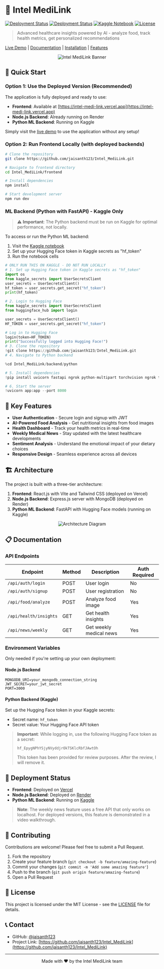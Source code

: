 # 🏥 Intel MediLink

[![Deployment Status](https://img.shields.io/badge/Frontend-Vercel-success)](https://intel-medi-link.vercel.app)
[![Deployment Status](https://img.shields.io/badge/Backend-Render-blue)](https://intel-medi-link.vercel.app)
[![Kaggle Notebook](https://img.shields.io/badge/ML_Backend-Kaggle-orange)](https://www.kaggle.com/code/jaisanthk/intel-project-hospital)
[![License](https://img.shields.io/badge/license-MIT-green)](LICENSE)

> Advanced healthcare insights powered by AI - analyze food, track health metrics, get personalized recommendations

[Live Demo](https://intel-medi-link.vercel.app) | [Documentation](#documentation) | [Installation](#installation) | [Features](#key-features)

<p align="center">
  <img src="/api/placeholder/800/400" alt="Intel MediLink Banner" />
</p>

## 🚀 Quick Start

### Option 1: Use the Deployed Version (Recommended)

The application is fully deployed and ready to use:

- **Frontend**: Available at [https://intel-medi-link.vercel.app](https://intel-medi-link.vercel.app)
- **Node.js Backend**: Already running on Render
- **Python ML Backend**: Running on Kaggle

Simply visit the [live demo](https://intel-medi-link.vercel.app) to use the application without any setup!

### Option 2: Run Frontend Locally (with deployed backends)

```bash
# Clone the repository
git clone https://github.com/jaisanth123/Intel_MediLink.git

# Navigate to frontend directory
cd Intel_MediLink/frontend

# Install dependencies
npm install

# Start development server
npm run dev
```

### ML Backend (Python with FastAPI) - Kaggle Only

> ⚠️ **Important**: The Python backend must be run on Kaggle for optimal performance, not locally.

To access or run the Python ML backend:

1. Visit the [Kaggle notebook](https://www.kaggle.com/code/jaisanthk/intel-project-hospital/edit)
2. Set up your Hugging Face token in Kaggle secrets as "hf_token"
3. Run the notebook cells

```python
# ONLY RUN THIS ON KAGGLE - DO NOT RUN LOCALLY
# 1. Set up Hugging Face token in Kaggle secrets as "hf_token"
import os
from kaggle_secrets import UserSecretsClient
user_secrets = UserSecretsClient()
hf_token = user_secrets.get_secret("hf_token")
print(hf_token)

# 2. Login to Hugging Face
from kaggle_secrets import UserSecretsClient
from huggingface_hub import login

user_secrets = UserSecretsClient()
HF_TOKEN = user_secrets.get_secret("hf_token")

# Log in to Hugging Face
login(token=HF_TOKEN)
print("Successfully logged into Hugging Face!")
# 3. Clone the repository
!git clone https://github.com/jaisanth123/Intel_MediLink.git
# 4. Navigate to Python backend

%cd Intel_MediLink/backend/python

# 5. Install dependencies
!pip install uvicorn fastapi ngrok python-multipart torchvision ngrok transformers huggingface_hub pyttsx3 vaderSentiment openai-whisper

# 6. Start the server
!uvicorn app:app --port 8000
```

## 🌟 Key Features

- **User Authentication** - Secure login and signup with JWT
- **AI-Powered Food Analysis** - Get nutritional insights from food images
- **Health Dashboard** - Track your health metrics in real-time
- **Weekly Medical News** - Stay updated with the latest healthcare developments
- **Sentiment Analysis** - Understand the emotional impact of your dietary choices
- **Responsive Design** - Seamless experience across all devices

## 🏗️ Architecture

The project is built with a three-tier architecture:

1. **Frontend**: React.js with Vite and Tailwind CSS (deployed on Vercel)
2. **Node.js Backend**: Express.js server with MongoDB (deployed on Render)
3. **Python ML Backend**: FastAPI with Hugging Face models (running on Kaggle)

<p align="center">
  <img src="/api/placeholder/700/350" alt="Architecture Diagram" />
</p>

## 📋 Documentation

### API Endpoints

| Endpoint               | Method | Description             | Auth Required |
| ---------------------- | ------ | ----------------------- | ------------- |
| `/api/auth/login`      | POST   | User login              | No            |
| `/api/auth/signup`     | POST   | User registration       | No            |
| `/api/food/analyze`    | POST   | Analyze food image      | Yes           |
| `/api/health/insights` | GET    | Get health insights     | Yes           |
| `/api/news/weekly`     | GET    | Get weekly medical news | Yes           |

### Environment Variables

Only needed if you're setting up your own deployment:

#### Node.js Backend

```
MONGODB_URI=your_mongodb_connection_string
JWT_SECRET=your_jwt_secret
PORT=3000
```

#### Python Backend (Kaggle)

Set up the Hugging Face token in your Kaggle secrets:

- Secret name: `hf_token`
- Secret value: Your Hugging Face API token

> **Important**: While logging in, use the following Hugging Face token as a secret:
>
> `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`
>
> This token has been provided for review purposes. After the review, I will remove it.

## 🔄 Deployment Status

- **Frontend**: Deployed on [Vercel](https://intel-medi-link.vercel.app)
- **Node.js Backend**: Deployed on [Render](https://intel-medi-link.vercel.app)
- **Python ML Backend**: Running on [Kaggle](https://www.kaggle.com/code/jaisanthk/intel-project-hospital/edit)

> **Note**: The weekly news feature uses a free API that only works on localhost. For deployed versions, this feature is demonstrated in a video walkthrough.

## 🤝 Contributing

Contributions are welcome! Please feel free to submit a Pull Request.

1. Fork the repository
2. Create your feature branch (`git checkout -b feature/amazing-feature`)
3. Commit your changes (`git commit -m 'Add some amazing feature'`)
4. Push to the branch (`git push origin feature/amazing-feature`)
5. Open a Pull Request

## 📜 License

This project is licensed under the MIT License - see the [LICENSE](LICENSE) file for details.

## 📞 Contact

- GitHub: [@jaisanth123](https://github.com/jaisanth123)
- Project Link: [https://github.com/jaisanth123/Intel_MediLink](https://github.com/jaisanth123/Intel_MediLink)

---

<p align="center">
  Made with ❤️ by the Intel MediLink team
</p>
